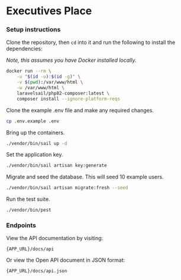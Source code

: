 # Executives Place

### Setup instructions

Clone the repository, then `cd` into it and run the following to install the dependencies:

_Note, this assumes you have Docker installed locally._
``` bash
docker run --rm \
    -u "$(id -u):$(id -g)" \
    -v $(pwd):/var/www/html \
    -w /var/www/html \
    laravelsail/php82-composer:latest \
    composer install --ignore-platform-reqs
```

Clone the example .env file and make any required changes.
``` bash
cp .env.example .env
```

Bring up the containers.
``` bash
./vendor/bin/sail up -d
```

Set the application key.
``` bash
./vendor/bin/sail artisan key:generate
```

Migrate and seed the database. This will seed 10 example users.
``` bash
./vendor/bin/sail artisan migrate:fresh --seed
```

Run the test suite.
```bash
./vendor/bin/pest
```


### Endpoints
View the API documentation by visiting:
```
{APP_URL}/docs/api
```

Or view the Open API document in JSON format:
```
{APP_URL}/docs/api.json
```
